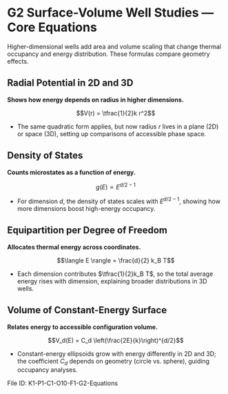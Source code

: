 # G2 Surface-Volume Well Studies — Core Equations

Higher-dimensional wells add area and volume scaling that change thermal occupancy and energy distribution. These formulas compare geometry effects.

## Radial Potential in 2D and 3D
**Shows how energy depends on radius in higher dimensions.**

$$V(r) = \tfrac{1}{2}k r^2$$

- The same quadratic form applies, but now radius $r$ lives in a plane (2D) or space (3D), setting up comparisons of accessible phase space.

## Density of States
**Counts microstates as a function of energy.**

$$g(E) \propto E^{d/2 - 1}$$

- For dimension $d$, the density of states scales with $E^{d/2 - 1}$, showing how more dimensions boost high-energy occupancy.

## Equipartition per Degree of Freedom
**Allocates thermal energy across coordinates.**

$$\langle E \rangle = \frac{d}{2} k_B T$$

- Each dimension contributes $\tfrac{1}{2}k_B T$, so the total average energy rises with dimension, explaining broader distributions in 3D wells.

## Volume of Constant-Energy Surface
**Relates energy to accessible configuration volume.**

$$V_d(E) = C_d \left(\frac{2E}{k}\right)^{d/2}$$

- Constant-energy ellipsoids grow with energy differently in 2D and 3D; the coefficient $C_d$ depends on geometry (circle vs. sphere), guiding occupancy analyses.

File ID: K1-P1-C1-O10-F1-G2-Equations
